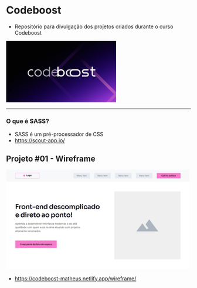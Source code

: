 # Codeboost

- Repositório para divulgação dos projetos criados durante o curso Codeboost

<img src=".github/cover.jpg" alt="Codeboost" width="300">

---

### O que é SASS?

- SASS é um pré-processador de CSS
- https://scout-app.io/

## Projeto #01 - Wireframe

<a href="https://codeboost-matheus.netlify.app/wireframe/"><img src=".github/wireframe.png" alt="Projeto Wireframe" width="500"></a>

- https://codeboost-matheus.netlify.app/wireframe/
